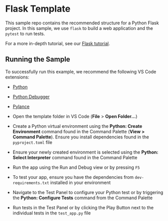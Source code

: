 # Flask Template

This sample repo contains the recommended structure for a Python Flask project. In this sample, we use `flask` to build a web application and the `pytest` to run tests.

 For a more in-depth tutorial, see our [Flask tutorial](https://code.visualstudio.com/docs/python/tutorial-flask).

## Running the Sample

To successfully run this example, we recommend the following VS Code extensions:

- [Python](https://marketplace.visualstudio.com/items?itemName=ms-python.python)
- [Python Debugger](https://marketplace.visualstudio.com/items?itemName=ms-python.debugpy)
- [Pylance](https://marketplace.visualstudio.com/items?itemName=ms-python.vscode-pylance) 

- Open the template folder in VS Code (**File** > **Open Folder...**)
- Create a Python virtual environment using the **Python: Create Environment** command found in the Command Palette (**View > Command Palette**). Ensure you install dependencies found in the `pyproject.toml` file
- Ensure your newly created environment is selected using the **Python: Select Interpreter** command found in the Command Palette
- Run the app using the Run and Debug view or by pressing `F5`
- To test your app, ensure you have the dependencies from `dev-requirements.txt` installed in your environment
- Navigate to the Test Panel to configure your Python test or by triggering the **Python: Configure Tests** command from the Command Palette
- Run tests in the Test Panel or by clicking the Play Button next to the individual tests in the `test_app.py` file
